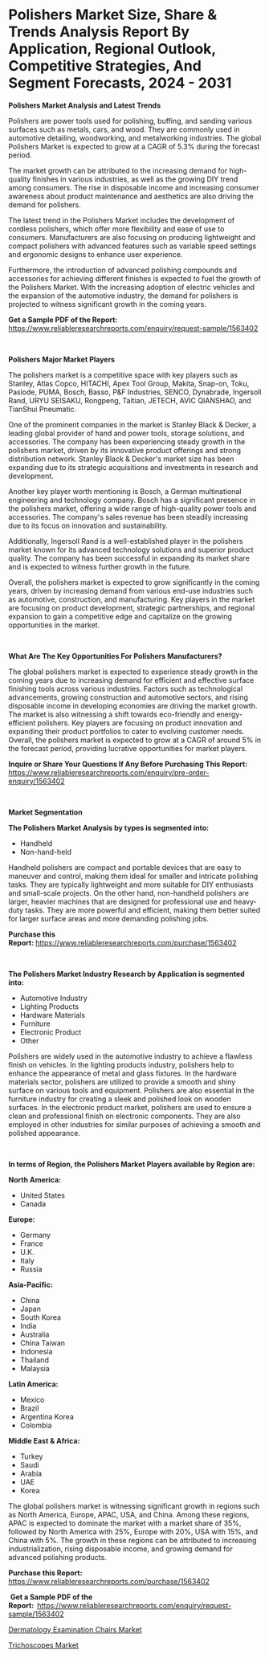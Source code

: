 <p><h1>Polishers Market Size, Share & Trends Analysis Report By Application, Regional Outlook, Competitive Strategies, And Segment Forecasts, 2024 - 2031</h1></p><p><strong>Polishers Market Analysis and Latest Trends</strong></p>
<p><p>Polishers are power tools used for polishing, buffing, and sanding various surfaces such as metals, cars, and wood. They are commonly used in automotive detailing, woodworking, and metalworking industries. The global Polishers Market is expected to grow at a CAGR of 5.3% during the forecast period.</p><p>The market growth can be attributed to the increasing demand for high-quality finishes in various industries, as well as the growing DIY trend among consumers. The rise in disposable income and increasing consumer awareness about product maintenance and aesthetics are also driving the demand for polishers.</p><p>The latest trend in the Polishers Market includes the development of cordless polishers, which offer more flexibility and ease of use to consumers. Manufacturers are also focusing on producing lightweight and compact polishers with advanced features such as variable speed settings and ergonomic designs to enhance user experience.</p><p>Furthermore, the introduction of advanced polishing compounds and accessories for achieving different finishes is expected to fuel the growth of the Polishers Market. With the increasing adoption of electric vehicles and the expansion of the automotive industry, the demand for polishers is projected to witness significant growth in the coming years.</p></p>
<p><strong>Get a Sample PDF of the Report:&nbsp;</strong> <a href="https://www.reliableresearchreports.com/enquiry/request-sample/1563402">https://www.reliableresearchreports.com/enquiry/request-sample/1563402</a></p>
<p>&nbsp;</p>
<p><strong>Polishers Major Market Players</strong></p>
<p><p>The polishers market is a competitive space with key players such as Stanley, Atlas Copco, HITACHI, Apex Tool Group, Makita, Snap-on, Toku, Paslode, PUMA, Bosch, Basso, P&F Industries, SENCO, Dynabrade, Ingersoll Rand, URYU SEISAKU, Rongpeng, Taitian, JETECH, AVIC QIANSHAO, and TianShui Pneumatic. </p><p>One of the prominent companies in the market is Stanley Black & Decker, a leading global provider of hand and power tools, storage solutions, and accessories. The company has been experiencing steady growth in the polishers market, driven by its innovative product offerings and strong distribution network. Stanley Black & Decker's market size has been expanding due to its strategic acquisitions and investments in research and development.</p><p>Another key player worth mentioning is Bosch, a German multinational engineering and technology company. Bosch has a significant presence in the polishers market, offering a wide range of high-quality power tools and accessories. The company's sales revenue has been steadily increasing due to its focus on innovation and sustainability.</p><p>Additionally, Ingersoll Rand is a well-established player in the polishers market known for its advanced technology solutions and superior product quality. The company has been successful in expanding its market share and is expected to witness further growth in the future.</p><p>Overall, the polishers market is expected to grow significantly in the coming years, driven by increasing demand from various end-use industries such as automotive, construction, and manufacturing. Key players in the market are focusing on product development, strategic partnerships, and regional expansion to gain a competitive edge and capitalize on the growing opportunities in the market.</p></p>
<p>&nbsp;</p>
<p><strong>What Are The Key Opportunities For Polishers Manufacturers?</strong></p>
<p><p>The global polishers market is expected to experience steady growth in the coming years due to increasing demand for efficient and effective surface finishing tools across various industries. Factors such as technological advancements, growing construction and automotive sectors, and rising disposable income in developing economies are driving the market growth. The market is also witnessing a shift towards eco-friendly and energy-efficient polishers. Key players are focusing on product innovation and expanding their product portfolios to cater to evolving customer needs. Overall, the polishers market is expected to grow at a CAGR of around 5% in the forecast period, providing lucrative opportunities for market players.</p></p>
<p><strong>Inquire or Share Your Questions If Any Before Purchasing This Report:</strong> <a href="https://www.reliableresearchreports.com/enquiry/pre-order-enquiry/1563402">https://www.reliableresearchreports.com/enquiry/pre-order-enquiry/1563402</a></p>
<p>&nbsp;</p>
<p><strong>Market Segmentation</strong></p>
<p><strong>The Polishers Market Analysis by types is segmented into:</strong></p>
<p><ul><li>Handheld</li><li>Non-hand-held</li></ul></p>
<p><p>Handheld polishers are compact and portable devices that are easy to maneuver and control, making them ideal for smaller and intricate polishing tasks. They are typically lightweight and more suitable for DIY enthusiasts and small-scale projects. On the other hand, non-handheld polishers are larger, heavier machines that are designed for professional use and heavy-duty tasks. They are more powerful and efficient, making them better suited for larger surface areas and more demanding polishing jobs.</p></p>
<p><strong>Purchase this Report:&nbsp;</strong><a href="https://www.reliableresearchreports.com/purchase/1563402">https://www.reliableresearchreports.com/purchase/1563402</a></p>
<p>&nbsp;</p>
<p><strong>The Polishers Market Industry Research by Application is segmented into:</strong></p>
<p><ul><li>Automotive Industry</li><li>Lighting Products</li><li>Hardware Materials</li><li>Furniture</li><li>Electronic Product</li><li>Other</li></ul></p>
<p><p>Polishers are widely used in the automotive industry to achieve a flawless finish on vehicles. In the lighting products industry, polishers help to enhance the appearance of metal and glass fixtures. In the hardware materials sector, polishers are utilized to provide a smooth and shiny surface on various tools and equipment. Polishers are also essential in the furniture industry for creating a sleek and polished look on wooden surfaces. In the electronic product market, polishers are used to ensure a clean and professional finish on electronic components. They are also employed in other industries for similar purposes of achieving a smooth and polished appearance.</p></p>
<p>&nbsp;</p>
<p><strong>In terms of Region, the Polishers Market Players available by Region are:</strong></p>
<p>
    <p> <strong> North America: </strong>
        <ul>
            <li>United States</li>
            <li>Canada</li>
        </ul>
        </p> 
    <p> <strong> Europe: </strong>
        <ul>
            <li>Germany</li>
            <li>France</li>
            <li>U.K.</li>
            <li>Italy</li>
            <li>Russia</li>
        </ul>
        </p> 
    <p> <strong> Asia-Pacific: </strong>
        <ul>
            <li>China</li>
            <li>Japan</li>
            <li>South Korea</li>
            <li>India</li>
            <li>Australia</li>
            <li>China Taiwan</li>
            <li>Indonesia</li>
            <li>Thailand</li>
            <li>Malaysia</li>
        </ul>
        </p> 
    <p> <strong> Latin America: </strong>
        <ul>
            <li>Mexico</li>
            <li>Brazil</li>
            <li>Argentina Korea</li>
            <li>Colombia</li>
        </ul>
        </p> 
    <p> <strong> Middle East & Africa: </strong>
        <ul>
            <li>Turkey</li>
            <li>Saudi</li>
            <li>Arabia</li>
            <li>UAE</li>
            <li>Korea</li>
        </ul>
    </p>
    </p>
<p><p>The global polishers market is witnessing significant growth in regions such as North America, Europe, APAC, USA, and China. Among these regions, APAC is expected to dominate the market with a market share of 35%, followed by North America with 25%, Europe with 20%, USA with 15%, and China with 5%. The growth in these regions can be attributed to increasing industrialization, rising disposable income, and growing demand for advanced polishing products.</p></p>
<p><strong>Purchase this Report: </strong><a href="https://www.reliableresearchreports.com/purchase/1563402">https://www.reliableresearchreports.com/purchase/1563402</a></p>
<p>&nbsp;<strong>Get a Sample PDF of the Report:&nbsp;&nbsp;</strong><a href="https://www.reliableresearchreports.com/enquiry/request-sample/1563402">https://www.reliableresearchreports.com/enquiry/request-sample/1563402</a></p>
<p><strong></strong></p>
<p><p><a href="https://github.com/redneck06/Market-Research-Report-List-1/blob/main/dermatology-examination-chairs-market.md">Dermatology Examination Chairs Market</a></p><p><a href="https://github.com/peachesmcdowel1/Market-Research-Report-List-1/blob/main/trichoscopes-market.md">Trichoscopes Market</a></p></p>